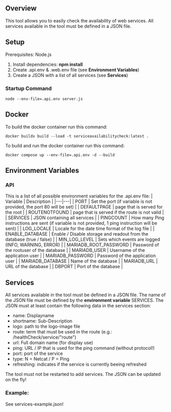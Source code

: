 ## Overview
This tool allows you to easily check the availability of web services. 
All services available in the tool must be defined in a JSON file. 
## Setup
Prerequisites: Node.js
1. Install dependencies: **npm install** 
2. Create .api.env & .web.env file (see **Environment Variables**)
3. Create a JSON with a list of all services (see **Services**)
### Startup Command
    node --env-file=.api.env server.js

## Docker
To build the docker container run this command: 
    
    docker buildx build --load -t serviceavailabilitycheck:latest . 

To build and run the docker container run this command: 

    docker compose up --env-file=.api.env -d --build

## Environment Variables
### API
This is a list of all possible environment variables for the .api.env file: 
| Variable | Description |
|---|---|
| PORT | Set the port (if variable is not provided, the port 80 will be set) |
| DEFAULTPAGE | page that is served for the root |
| ROUTENOTFOUND | page that is served if the route is not valid |
| SERVICES | JSON containing all services |
| PINGCOUNT | How many Ping instructions are sent (if variable is not provided, 1 ping instruction will be sent) |
| LOG_LOCALE | Locale for the date time format of the log file |
| ENABLE_DATABASE | Enable / Disable storage and readout from the database (true / false) |
| MIN_LOG_LEVEL | Sets which events are logged (INFO, WARNING, ERROR) |
| MARIADB_ROOT_PASSWORD | Password of the rootuser of the database |
| MARIADB_USER | Username of the application user |
| MARIADB_PASSWORD | Password of the application user |
| MARIADB_DATABASE | Name of the database |
| MARIADB_URL | URL of the database |
| DBPORT | Port of the database |

## Services
All services available in the tool must be defined in a JSON file. 
The name of the JSON file must be defined by the **environment variable** SERVICES.
The JSON must at least contain the following data in the services section: 
- name: Displayname 
- shortname: Sub-Description 
- logo: path to the logo-image file
- route: term that must be used in the route (e.g.: /healthCheck/service/"route")
- url: Full domain name (for display use)
- ping: URL / IP that is used for the ping command (without protocol!)
- port: port of the service
- type: N = Netcat / P = Ping
- refreshing: indicates if the service is currently beeing refreshed

The tool must not be restarted to add services. The JSON can be updated on the fly!
### Example: 
See services-example.json!
